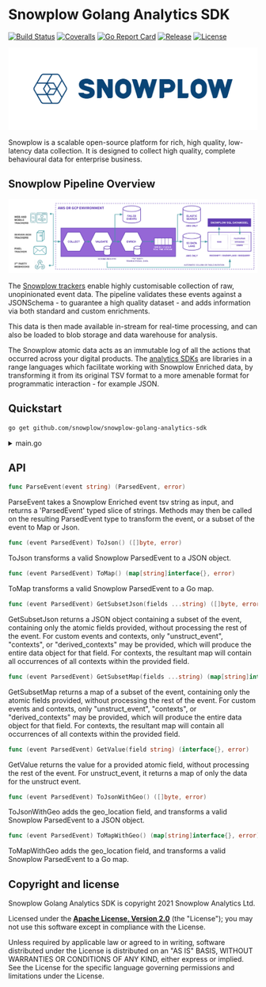 # Snowplow Golang Analytics SDK

[![Build Status][gh-actions-image]][gh-actions] [![Coveralls][coveralls-image]][coveralls] [![Go Report Card][goreport-image]][goreport] [![Release][release-image]][releases] [![License][license-image]][license]

![snowplow-logo](media/snowplow_logo.png)

Snowplow is a scalable open-source platform for rich, high quality, low-latency data collection. It is designed to collect high quality, complete behavioural data for enterprise business.

## Snowplow Pipeline Overview

![snowplow-pipeline](media/snowplow_architecture.png)

The [Snowplow trackers][tracker-docs] enable highly customisable collection of raw, unopinionated event data. The pipeline validates these events against a JSONSchema - to guarantee a high quality dataset - and adds information via both standard and custom enrichments.

This data is then made available in-stream for real-time processing, and can also be loaded to blob storage and data warehouse for analysis.

The Snowplow atomic data acts as an immutable log of all the actions that occurred across your digital products. The [analytics SDKs][sdk-docs] are libraries in a range languages which facilitate working with Snowplow Enriched data, by transforming it from its original TSV format to a more amenable format for programmatic interaction - for example JSON.

## Quickstart

```bash
go get github.com/snowplow/snowplow-golang-analytics-sdk
```

<details> 
<summary>main.go</summary>

```go
package main

import (
    "fmt"

    "github.com/pkg/errors"

    "github.com/snowplow/snowplow-golang-analytics-sdk/analytics"
)

var (
    event      = `test-data1	pc	2019-05-10 14:40:37.436	2019-05-10 14:40:35.972	2019-05-10 14:40:35.551	unstruct	e9234345-f042-46ad-b1aa-424464066a33			py-0.8.2	ssc-0.15.0-googlepubsub	beam-enrich-0.2.0-common-0.36.0	user<built-in function input>	18.194.133.57				d26822f5-52cc-4292-8f77-14ef6b7a27e2																																									{"schema":"iglu:com.snowplowanalytics.snowplow/unstruct_event/jsonschema/1-0-0","data":{"schema":"iglu:com.snowplowanalytics.snowplow/add_to_cart/jsonschema/1-0-0","data":{"sku":"item41","quantity":2,"unitPrice":32.4,"currency":"RON"}}}																			python-requests/2.21.0																																										2019-05-10 14:40:35.000			{"schema":"iglu:com.snowplowanalytics.snowplow/contexts/jsonschema/1-0-1","data":[{"schema":"iglu:nl.basjes/yauaasd_context/jsonschema/1-0-0","data":{"deviceBrand":"Unknown","deviceName":"Unknown","operatingSystemName":"Unknown","agentVersionMajor":"2","layoutEngineVersionMajor":"??","deviceClass":"Unknown","agentNameVersionMajor":"python-requests 2","operatingSystemClass":"Unknown","layoutEngineName":"Unknown","agentName":"python-requests","agentVersion":"2.21.0","layoutEngineClass":"Unknown","agentNameVersion":"python-requests 2.21.0","operatingSystemVersion":"??","agentClass":"Special","layoutEngineVersion":"??"}},{"schema":"iglu:nl.basjes/yauaa_context/jsonschema/1-0-0","data":{"deviceBrand":"Unknown","deviceName":"Unknown","operatingSystemName":"Unknown","agentVersionMajor":"2","layoutEngineVersionMajor":"??","deviceClass":"Unknown","agentNameVersionMajor":"python-requests 2","operatingSystemClass":"Unknown","layoutEngineName":"Unknown","agentName":"python-requests","agentVersion":"2.21.0","layoutEngineClass":"Unknown","agentNameVersion":"python-requests 2.21.0","operatingSystemVersion":"??","agentClass":"Special","layoutEngineVersion":"??"}}, {"schema":"iglu:nl.basjes/yauaa_context/jsonschema/1-0-0","data":{"deviceBrand":"Unknown","deviceName":"Unknown","operatingSystemName":"Unknown","agentVersionMajor":"2","layoutEngineVersionMajor":"??","deviceClass":"Unknown","agentNameVersionMajor":"python-requests 2","operatingSystemClass":"Unknown","layoutEngineName":"Unknown","agentName":"python-requests","agentVersion":"2.21.0","layoutEngineClass":"Unknown","agentNameVersion":"python-requests 2.21.0","operatingSystemVersion":"??","agentClass":"Special","layoutEngineVersion":"??"}}]}		2019-05-10 14:40:35.972	com.snowplowanalytics.snowplow	add_to_cart	jsonschema	1-0-0		`
    valueToGet = `platform`
)

func main() {
    // parse the enriched event string
    parsedEvent, err := analytics.ParseEvent(event)
    if err != nil {
        fmt.Println(errors.Errorf(`error parsing event: %v`, err))
        return  
    }

    // Get specific value from event
    _, err = parsedEvent.GetValue(valueToGet)
    if err != nil {
        fmt.Println(errors.Errorf(`error getting value %s from event: %v`, valueToGet, err))
        return
    }
    
    // Get object in JSON format
    _, err = parsedEvent.ToJson()
    if err != nil {
        fmt.Println(errors.Errorf(`error converting parsed event to JSON: %v`, err))
        return
    }
    
    // Get object in map format
    _, err = parsedEvent.ToMap()
    if err != nil {
        fmt.Println(errors.Errorf(`error converting parsed event to map: %v`, err))
        return
    }
    
    // Get a JSON of values for a set of canonical fields
    _, err = parsedEvent.GetSubsetJson("page_url", "unstruct_event")
    if err != nil {
        fmt.Println(errors.Errorf(`error getting subset JSON: %v`, err))
        return
    }
    
    // Get a map of values for a set of canonical fields
    _, err = parsedEvent.GetSubsetMap("page_url", "domain_userid", "contexts", "derived_contexts")
    if err != nil {
        fmt.Println(errors.Errorf(`error getting subset map: %v`, err))
        return
    }
    
    // Get a value from all contexts using its path
    _, err = parsedEvent.GetContextValue(`fieldToRetrieve`, `subfieldToRetrieve`, 1) // context.fieldToRetrieve.subfieldToRetrieve[1]
    if err != nil {
        fmt.Println(errors.Errorf(`error getting context value: %v`, err))
        return
    }
    
    // Get a value from the unstruct_event field using its path
    _, err = parsedEvent.GetContextValue(`snowplow_add_to_cart_1`, `currency`, 0) // unstruct_event.snowplow_add_to_cart_1.currency[0]
    if err != nil {
        fmt.Println(errors.Errorf(`error getting unstruct_event value: %v`, err))
        return
    }
}
```
</details>

## API

```go
func ParseEvent(event string) (ParsedEvent, error)
```

ParseEvent takes a Snowplow Enriched event tsv string as input, and returns a 'ParsedEvent' typed slice of strings.
Methods may then be called on the resulting ParsedEvent type to transform the event, or a subset of the event to Map or Json.

```go
func (event ParsedEvent) ToJson() ([]byte, error)
```

ToJson transforms a valid Snowplow ParsedEvent to a JSON object.

```go
func (event ParsedEvent) ToMap() (map[string]interface{}, error)
```

ToMap transforms a valid Snowplow ParsedEvent to a Go map.

```go
func (event ParsedEvent) GetSubsetJson(fields ...string) ([]byte, error)
```

GetSubsetJson returns a JSON object containing a subset of the event, containing only the atomic fields provided, without processing the rest of the event.
For custom events and contexts, only "unstruct_event", "contexts", or "derived_contexts" may be provided, which will produce the entire data object for that field.
For contexts, the resultant map will contain all occurrences of all contexts within the provided field.

```go
func (event ParsedEvent) GetSubsetMap(fields ...string) (map[string]interface{}, error)
```

GetSubsetMap returns a map of a subset of the event, containing only the atomic fields provided, without processing the rest of the event.
For custom events and contexts, only "unstruct_event", "contexts", or "derived_contexts" may be provided, which will produce the entire data object for that field.
For contexts, the resultant map will contain all occurrences of all contexts within the provided field.

```go
func (event ParsedEvent) GetValue(field string) (interface{}, error)
```

GetValue returns the value for a provided atomic field, without processing the rest of the event.
For unstruct_event, it returns a map of only the data for the unstruct event.

```go
func (event ParsedEvent) ToJsonWithGeo() ([]byte, error)
```

ToJsonWithGeo adds the geo_location field, and transforms a valid Snowplow ParsedEvent to a JSON object.

```go
func (event ParsedEvent) ToMapWithGeo() (map[string]interface{}, error)
```

ToMapWithGeo adds the geo_location field, and transforms a valid Snowplow ParsedEvent to a Go map.

## Copyright and license

Snowplow Golang Analytics SDK is copyright 2021 Snowplow Analytics Ltd.

Licensed under the **[Apache License, Version 2.0][license]** (the "License");
you may not use this software except in compliance with the License.

Unless required by applicable law or agreed to in writing, software
distributed under the License is distributed on an "AS IS" BASIS,
WITHOUT WARRANTIES OR CONDITIONS OF ANY KIND, either express or implied.
See the License for the specific language governing permissions and
limitations under the License.

[gh-actions-image]: https://github.com/snowplow/snowplow-golang-analytics-sdk/workflows/Test/badge.svg?branch=master
[gh-actions]: https://github.com/snowplow/snowplow-golang-analytics-sdk/actions

[coveralls-image]: https://coveralls.io/repos/github/snowplow/snowplow-golang-analytics-sdk/badge.svg?branch=master
[coveralls]: https://coveralls.io/github/snowplow-golang-analytics-sdk/snowplow?branch=master

[release-image]: https://img.shields.io/github/v/release/snowplow/snowplow-golang-analytics-sdk?include_prereleases
[releases]: https://img.shields.io/github/v/release/snowplow/snowplow-golang-analytics-sdk

[license-image]: http://img.shields.io/badge/license-Apache--2-blue.svg?style=flat
[license]: http://www.apache.org/licenses/LICENSE-2.0

[tracker-docs]: https://docs.snowplowanalytics.com/docs/collecting-data/collecting-from-own-applications/
[sdk-docs]: https://docs.snowplowanalytics.com/docs/modeling-your-data/analytics-sdk/

[goreport]: https://goreportcard.com/report/github.com/snowplow/snowplow-golang-analytics-sdk
[goreport-image]: https://goreportcard.com/badge/github.com/snowplow/snowplow-golang-analytics-sdk
